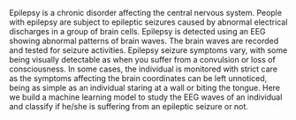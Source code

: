 Epilepsy is a chronic disorder affecting the central nervous system. People with epilepsy are subject to epileptic seizures caused by abnormal electrical discharges in a group of brain cells.  Epilepsy is detected using an EEG showing abnormal patterns of brain waves. The brain waves are recorded and tested for seizure activities. Epilepsy seizure symptoms vary, with some being visually detectable as when you suffer from a convulsion or loss of consciousness. In some cases, the individual is monitored with strict care as the symptoms affecting the brain coordinates can be left unnoticed, being as simple as an individual staring at a wall or biting the tongue. Here we build a machine learning model to study the EEG waves of an individual and classify if he/she is suffering from an epileptic seizure or not.
